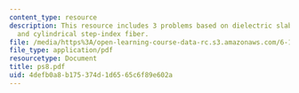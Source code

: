 ```yaml
---
content_type: resource
description: This resource includes 3 problems based on dielectric slab waveguide,
  and cylindrical step-index fiber.
file: /media/https%3A/open-learning-course-data-rc.s3.amazonaws.com/6-161-modern-optics-project-laboratory-fall-2005/4defb0a8b175374d1d6565c6f89e602a_ps8.pdf
file_type: application/pdf
resourcetype: Document
title: ps8.pdf
uid: 4defb0a8-b175-374d-1d65-65c6f89e602a
---
```

